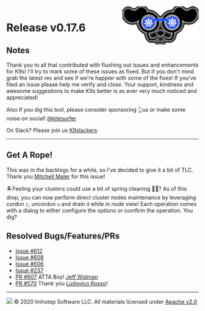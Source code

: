 <img src="https://raw.githubusercontent.com/derailed/k9s/master/assets/k9s_small.png" align="right" width="200" height="auto"/>

# Release v0.17.6

## Notes

Thank you to all that contributed with flushing out issues and enhancements for K9s! I'll try to mark some of these issues as fixed. But if you don't mind grab the latest rev and see if we're happier with some of the fixes! If you've filed an issue please help me verify and close. Your support, kindness and awesome suggestions to make K9s better is as ever very much noticed and appreciated!

Also if you dig this tool, please consider sponsoring 👆us or make some noise on social! [@kitesurfer](https://twitter.com/kitesurfer)

On Slack? Please join us [K9slackers](https://join.slack.com/t/k9sers/shared_invite/enQtOTA5MDEyNzI5MTU0LWQ1ZGI3MzliYzZhZWEyNzYxYzA3NjE0YTk1YmFmNzViZjIyNzhkZGI0MmJjYzhlNjdlMGJhYzE2ZGU1NjkyNTM)

---

## Get A Rope!

This was in the backlogs for a while, so I've decided to give it a bit of TLC. Thank you [Mitchell Maler](https://github.com/mitchellmaler) for this issue!

🏝Feeling your clusters could use a bit of spring cleaning 🧽🧼?
As of this drop, you can now perform direct cluster nodes maintenance by leveraging cordon `c`, uncordon `u` and drain `d` while in node view! Each operation comes with a dialog to either configure the options or comfirm the operation. You dig?

## Resolved Bugs/Features/PRs

- [Issue #612](https://github.com/derailed/k9s/issues/612)
- [Issue #608](https://github.com/derailed/k9s/issues/608)
- [Issue #606](https://github.com/derailed/k9s/issues/606)
- [Issue #237](https://github.com/derailed/k9s/issues/237)
- [PR #607](https://github.com/derailed/k9s/pull/607) ATTA Boy! [Jeff Widman](https://github.com/jeffwidman)
- [PR #570](https://github.com/derailed/k9s/pull/570) Thank you [Ludovico Rosso](https://github.com/ludusrusso)!

---

<img src="https://raw.githubusercontent.com/derailed/k9s/master/assets/imhotep_logo.png" width="32" height="auto"/> © 2020 Imhotep Software LLC. All materials licensed under [Apache v2.0](http://www.apache.org/licenses/LICENSE-2.0)
